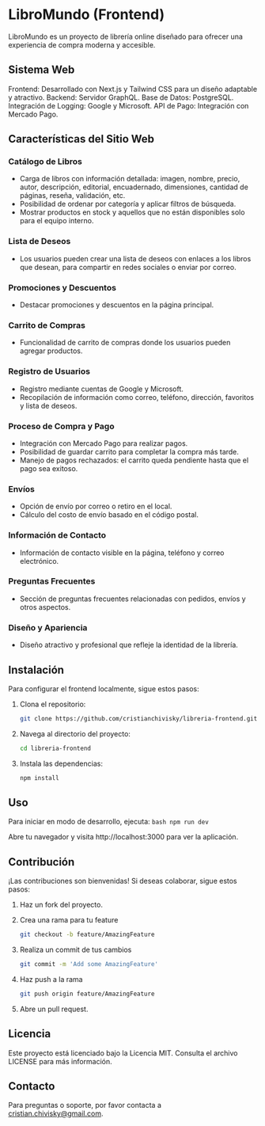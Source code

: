 # LibroMundo (Frontend)

LibroMundo es un proyecto de librería online diseñado para ofrecer una experiencia de compra moderna y accesible.

## Sistema Web

Frontend: Desarrollado con Next.js y Tailwind CSS para un diseño adaptable y atractivo.
Backend: Servidor GraphQL.
Base de Datos: PostgreSQL.
Integración de Logging: Google y Microsoft.
API de Pago: Integración con Mercado Pago.

## Características del Sitio Web

### Catálogo de Libros

- Carga de libros con información detallada: imagen, nombre, precio, autor, descripción, editorial, encuadernado, dimensiones, cantidad de páginas, reseña, validación, etc.
- Posibilidad de ordenar por categoría y aplicar filtros de búsqueda.
- Mostrar productos en stock y aquellos que no están disponibles solo para el equipo interno.

### Lista de Deseos

- Los usuarios pueden crear una lista de deseos con enlaces a los libros que desean, para compartir en redes sociales o enviar por correo.

### Promociones y Descuentos

- Destacar promociones y descuentos en la página principal.

### Carrito de Compras

- Funcionalidad de carrito de compras donde los usuarios pueden agregar productos.

### Registro de Usuarios

- Registro mediante cuentas de Google y Microsoft.
- Recopilación de información como correo, teléfono, dirección, favoritos y lista de deseos.

### Proceso de Compra y Pago

- Integración con Mercado Pago para realizar pagos.
- Posibilidad de guardar carrito para completar la compra más tarde.
- Manejo de pagos rechazados: el carrito queda pendiente hasta que el pago sea exitoso.

### Envíos

- Opción de envío por correo o retiro en el local.
- Cálculo del costo de envío basado en el código postal.

### Información de Contacto

- Información de contacto visible en la página, teléfono y correo electrónico.

### Preguntas Frecuentes

- Sección de preguntas frecuentes relacionadas con pedidos, envíos y otros aspectos.

### Diseño y Apariencia

- Diseño atractivo y profesional que refleje la identidad de la librería.

## Instalación

Para configurar el frontend localmente, sigue estos pasos:

1. Clona el repositorio:
   ```bash
   git clone https://github.com/cristianchivisky/libreria-frontend.git
   ```

2. Navega al directorio del proyecto:
    ```bash
    cd libreria-frontend
    ```

3. Instala las dependencias:
    ```bash
    npm install
    ```

## Uso

Para iniciar en modo de desarrollo, ejecuta:
    ```bash
    npm run dev
    ```

Abre tu navegador y visita http://localhost:3000 para ver la aplicación.

## Contribución

¡Las contribuciones son bienvenidas! Si deseas colaborar, sigue estos pasos:

1. Haz un fork del proyecto.

2. Crea una rama para tu feature
    ```bash
    git checkout -b feature/AmazingFeature
    ```

3. Realiza un commit de tus cambios
    ```bash
    git commit -m 'Add some AmazingFeature'
    ```

4. Haz push a la rama
    ```bash
    git push origin feature/AmazingFeature
    ```

5. Abre un pull request.

## Licencia

Este proyecto está licenciado bajo la Licencia MIT. Consulta el archivo LICENSE para más información.

## Contacto

Para preguntas o soporte, por favor contacta a cristian.chivisky@gmail.com.
